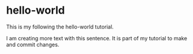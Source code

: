 # hello-world
This is my following the hello-world tutorial.

I am creating more text with this sentence. It is part of my tutorial to make and commit changes.
